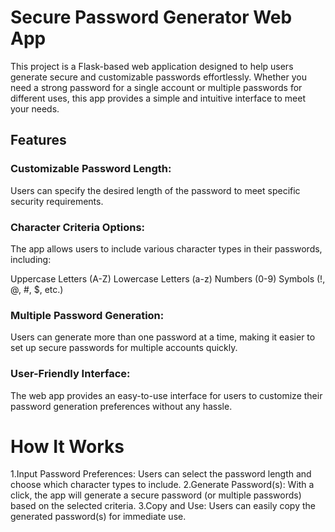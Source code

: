 # Secure Password Generator Web App
This project is a Flask-based web application designed to help users generate secure and customizable passwords effortlessly. Whether you need a strong password for a single account or multiple passwords for different uses, this app provides a simple and intuitive interface to meet your needs.

## Features

### Customizable Password Length:
Users can specify the desired length of the password to meet specific security requirements.

### Character Criteria Options:
The app allows users to include various character types in their passwords, including:

Uppercase Letters (A-Z)
Lowercase Letters (a-z)
Numbers (0-9)
Symbols (!, @, #, $, etc.)

### Multiple Password Generation: 
Users can generate more than one password at a time, making it easier to set up secure passwords for multiple accounts quickly.

### User-Friendly Interface: 
The web app provides an easy-to-use interface for users to customize their password generation preferences without any hassle.

# How It Works
1.Input Password Preferences: Users can select the password length and choose which character types to include.
2.Generate Password(s): With a click, the app will generate a secure password (or multiple passwords) based on the selected criteria.
3.Copy and Use: Users can easily copy the generated password(s) for immediate use.
